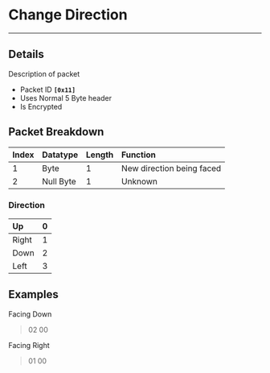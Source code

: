 # Change Direction #

---


## Details ##

Description of packet
  * Packet ID **`[0x11]`**
  * Uses Normal 5 Byte header
  * Is Encrypted

## Packet Breakdown ##
| Index | Datatype | Length | Function |
|:------|:---------|:-------|:---------|
| 1 | Byte | 1 | New direction being faced |
| 2 | Null Byte | 1 | Unknown |

### Direction ###
| Up | 0 |
|:---|:--|
| Right | 1 |
| Down | 2 |
| Left | 3 |

## Examples ##
Facing Down

> 02 00

Facing Right

> 01 00
